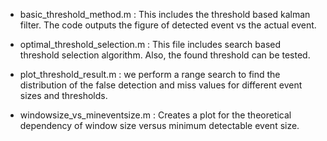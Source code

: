 - basic_threshold_method.m : This includes the threshold based kalman filter. The code outputs the figure of detected event vs the actual event.

- optimal_threshold_selection.m : This file includes search based threshold selection algorithm. Also, the found threshold can be tested.

- plot_threshold_result.m : we perform a range search to find the distribution of the false detection and miss values for different event sizes and thresholds.

- windowsize_vs_mineventsize.m : Creates a plot for the theoretical dependency of window size versus minimum detectable event size.
